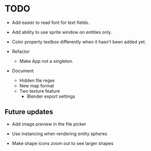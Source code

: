 # TODO
- Add easier to read font for text fields.
- Add ability to use sprite window on entities only.
- Color property textbox differently when it hasn't been added yet.

- Refactor
  - Make App not a singleton.

- Document
  - Hidden file regex
  - New map format
  - Two texture feature
    - Blender export settings


## Future updates

- Add image preview in the file picker

- Use instancing when rendering entity spheres

- Make shape icons zoom out to see larger shapes

